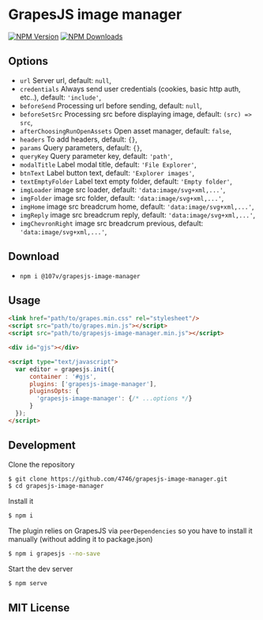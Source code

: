 # GrapesJS  image manager

[![NPM Version][npm-image]][npm-url]
[![NPM Downloads][downloads-image]][downloads-url]

## Options

* `url` Server url, default: `null`,
* `credentials` Always send user credentials (cookies, basic http auth, etc..), default: `'include'`,
* `beforeSend` Processing url before sending, default: `null`,
* `beforeSetSrc` Processing src before displaying image, default: `(src) => src`,
* `afterChoosingRunOpenAssets` Open asset manager, default: `false`,
* `headers` To add headers, default: `{}`,
* `params` Query parameters, default: `{}`,
* `queryKey` Query parameter key, default: `'path'`,
* `modalTitle` Label modal title, default: `'File Explorer'`,
* `btnText` Label button text, default: `'Explorer images'`,
* `textEmptyFolder` Label text empty folder, default: `'Empty folder'`,
* `imgLoader` image src loader, default: `'data:image/svg+xml,...'`,
* `imgFolder` image src folder, default: `'data:image/svg+xml,...'`,
* `imgHome` image src breadcrum home, default: `'data:image/svg+xml,...'`,
* `imgReply` image src breadcrum reply, default: `'data:image/svg+xml,...'`,
* `imgChevronRight` image src breadcrum previous, default: `'data:image/svg+xml,...'`,


## Download

* `npm i @107v/grapesjs-image-manager`



## Usage

```html
<link href="path/to/grapes.min.css" rel="stylesheet"/>
<script src="path/to/grapes.min.js"></script>
<script src="path/to/grapesjs-image-manager.min.js"></script>

<div id="gjs"></div>

<script type="text/javascript">
  var editor = grapesjs.init({
      container : '#gjs',
      plugins: ['grapesjs-image-manager'],
      pluginsOpts: {
        'grapesjs-image-manager': {/* ...options */}
      }
  });
</script>
```



## Development

Clone the repository

```sh 
$ git clone https://github.com/4746/grapesjs-image-manager.git
$ cd grapesjs-image-manager
```

Install it

```sh
$ npm i
```

The plugin relies on GrapesJS via `peerDependencies` so you have to install it manually (without adding it to package.json)

```sh
$ npm i grapesjs --no-save
```

Start the dev server

```sh
$ npm serve
```


## MIT License

[npm-url]: https://www.npmjs.com/package/@107v/grapesjs-image-manager
[npm-image]: https://img.shields.io/npm/v/@107v/grapesjs-image-manager.svg

[downloads-image]: https://img.shields.io/npm/dm/@107v/grapesjs-image-manager.svg
[downloads-url]: https://npmjs.org/package/@107v/grapesjs-image-manager
